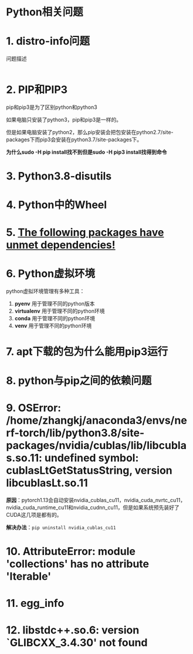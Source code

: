 # Python相关问题



# 1. distro-info问题

问题描述

```

```



# 2. PIP和PIP3

pip和pip3是为了区别python和python3

如果电脑只安装了python3，pip和pip3是一样的。

但是如果电脑安装了python2，那么pip安装会把包安装在python2.7/site-packages下而pip3会安装在python3.7/site-packages下。



**为什么sudo -H pip install找不到但是sudo -H pip3 install找得到命令**

# 3. Python3.8-disutils



# 4. Python中的Wheel



# 5. [The following packages have unmet dependencies!](https://askubuntu.com/questions/563178/the-following-packages-have-unmet-dependencies)



# 6. Python虚拟环境

python虚拟环境管理有多种工具：

1. **pyenv** 用于管理不同的python版本
2. **virtualenv** 用于管理不同的python环境
3. **conda** 用于管理不同的python环境
4. **venv** 用于管理不同的python环境



# 7. apt下载的包为什么能用pip3运行



# 8. python与pip之间的依赖问题





# 9. OSError: /home/zhangkj/anaconda3/envs/nerf-torch/lib/python3.8/site-packages/nvidia/cublas/lib/libcublas.so.11: undefined symbol: cublasLtGetStatusString, version libcublasLt.so.11

**原因**：pytorch1.13会自动安装nvidia_cublas_cu11，nvidia_cuda_nvrtc_cu11，nvidia_cuda_runtime_cu11和nvidia_cudnn_cu11，但是如果系统预先装好了CUDA这几项是都有的。



**解决办法**：`pip uninstall nvidia_cublas_cu11`





# 10. AttributeError: module 'collections' has no attribute 'Iterable'



# 11. egg_info



# 12. libstdc++.so.6: version `GLIBCXX_3.4.30' not found

